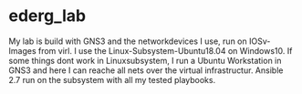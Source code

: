 # ederg_lab
My lab is build with GNS3 and the networkdevices I use, run on IOSv-Images from virl.
I use the Linux-Subsystem-Ubuntu18.04 on Windows10.
If some things dont work in Linuxsubsystem, I run a Ubuntu Workstation in GNS3 and here I can reache all nets over the virtual infrastructur.
Ansible 2.7 run on the subsystem with all my tested playbooks.

